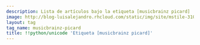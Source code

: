 ```yaml
---
description: Lista de artículos bajo la etiqueta [musicbrainz picard]
image: http://blog-luisalejandro.rhcloud.com/static/img/site/mstile-310x310.png
layout: tag
tag_name: musicbrainz-picard
title: !!python/unicode 'Etiqueta [musicbrainz picard]'
---
```

